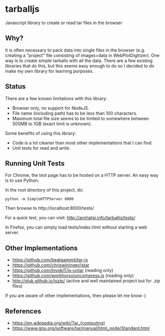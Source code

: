 # tarballjs
Javascript library to create or read tar files in the browser

## Why?
It is often necessary to pack data into single files in the browser (e.g. creating a "project" file consisting of images+data in WebPlotDigitizer). One way is to create simple tarballs with all the data. There are a few existing libraries that do this, but this seems easy enough to do so I decided to do make my own library for learning purposes.

## Status
There are a few known limitations with this library:

- Browser only, no support for NodeJS.
- File name (including path) has to be less than 100 characters.
- Maximum total file size seems to be limited to somewhere between 500MB to 1GB (exact limit is unknown).

Some benefits of using this library:

- Code is a lot cleaner than most other implementations that I can find.
- Unit tests for read and write.

## Running Unit Tests
For Chrome, the test page has to be hosted on a HTTP server. An easy way is to use Python:

In the root directory of this project, do:

    python -m SimpleHTTPServer 8000

Then browse to http://localhost:8000/tests/

For a quick test, you can visit: http://arohatgi.info/tarballjs/tests/

In Firefox, you can simply load tests/index.html without starting a web server.

## Other Implementations

- https://github.com/beatgammit/tar-js
- https://github.com/chriswininger/jstar
- https://github.com/InvokIT/js-untar (reading only)
- https://github.com/workhorsy/uncompress.js (reading only)
- http://stuk.github.io/jszip/ (active and well maintained project but for .zip files)

If you are aware of other implementations, then please let me know :)

## References

- https://en.wikipedia.org/wiki/Tar_(computing)
- https://www.gnu.org/software/tar/manual/html_node/Standard.html


